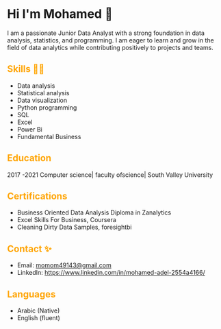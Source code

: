 # Hi I'm Mohamed 👋

  I am a passionate Junior Data Analyst with a strong foundation in data analysis, statistics, and programming. I am eager to learn and grow in the field of data analytics while 
  contributing positively to projects and teams.

## <span style="color:orange">Skills 👨‍💻</span> 
- Data analysis
- Statistical analysis
- Data visualization
- Python programming
- SQL
- Excel
- Power Bi
- Fundamental Business

## <span style="color:orange">Education</span>
  2017 -2021 Computer science| faculty ofscience| South Valley University

## <span style="color:orange">Certifications</span>
- Business Oriented Data Analysis Diploma in Zanalytics
- Excel Skills For Business, Coursera
- Cleaning Dirty Data Samples, foresightbi 

## <span style="color:orange">Contact ✨</span>
- Email: momom49143@gmail.com
- LinkedIn: https://www.linkedin.com/in/mohamed-adel-2554a4166/

## <span style="color:orange">Languages</span>
- Arabic (Native)
- English (fluent)

